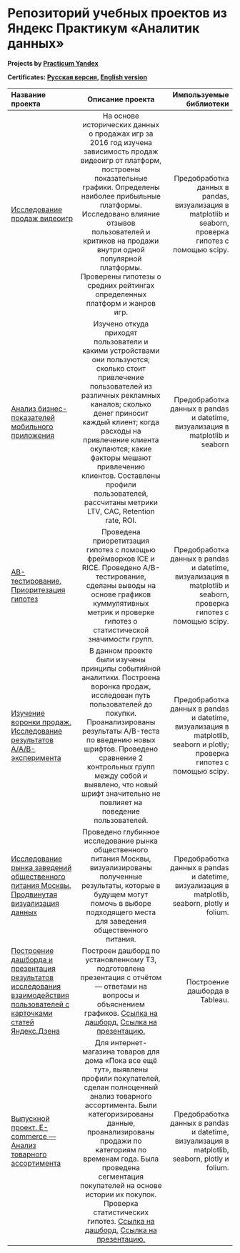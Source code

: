 # Репозиторий учебных проектов из Яндекс Практикум «Аналитик данных»
**Projects by [Practicum Yandex](https://practicum.yandex.ru)**

**Certificates: [Русская версия](Сертификат_Русский.pdf), [English version](Certificate_English.pdf)**

| Название проекта | Описание проекта | Импользуемые библиотеки |
| :---         |     :---:      |          ---: |
| [Исследование продаж видеоигр](Исследование_продаж_видеоигр.ipynb)   | На основе исторических данных о продажах игр за 2016 год изучена зависимость продаж видеоигр от платформ, построены показательные графики. Определены наиболее прибыльные платформы. Исследовано влияние отзывов пользователей и критиков на продажи внутри одной популярной платформы. Проверены гипотезы о средних рейтингах определенных платформ и жанров игр.    | Предобработка данных в pandas, визуализация в matplotlib и seaborn, проверка гипотез с помощью scipy.  |
| [Анализ бизнес-показателей мобильного приложения](Анализ_бизнес-показателей_мобильного_приложения.ipynb)    | Изучено откуда приходят пользователи и какими устройствами они пользуются; сколько стоит привлечение пользователей из различных рекламных каналов; сколько денег приносит каждый клиент; когда расходы на привлечение клиента окупаются; какие факторы мешают привлечению клиентов. Составлены профили пользователей, рассчитаны метрики LTV, CAC, Retention rate, ROI. |Предобработка данных в pandas и datetime, визуализация в matplotlib и seaborn |
| [АВ-тестирование. Приоритезация гипотез](АВ-тестирование_Приоритезация_гипотез.ipynb)    | Проведена приоретитзация гипотез с помощью фреймворков ICE и RICE. Проведено A/B-тестирование, сделаны выводы на основе графиков куммулятивных метрик и проверке гипотез о статистической значимости групп.  | Предобработка данных в pandas и datetime, визуализация в matplotlib и seaborn, проверка гипотез с помощью scipy.    |
| [Изучение воронки продаж. Исследование результатов A/A/B-эксперимента](Анализ_поведения_пользователей_мобильного_приложения.ipynb)   | В данном проекте  были изучены принципы событийной аналитики. Построена воронка продаж, исследован путь пользователей до покупки. Проанализированы результаты A/B-теста по введению новых шрифтов. Проведено сравнение 2 контрольных групп между собой и выявлено, что новый шрифт значительно не повлияет на поведение пользователей.  | Предобработка данных в pandas и datetime, визуализация в matplotlib, seaborn и plotly; проверка гипотез с помощью scipy.  |
| [Исследование рынка заведений общественного питания Москвы. Продвинутая визуализация данных](Визуализация_данных.Matplotlib,seaborn,plotly,folium.ipynb)   | Проведено глубинное исследование рынка общественного питания Москвы, визуализированы полученные результаты, которые в будущем могут помочь в выборе подходящего места для заведения общественного питания.  | Предобработка данных в pandas и datetime, визуализация в matplotlib, seaborn, plotly и folium.  |
| [Построение дашборда и презентация результатов исследования взаимодействия пользователей с карточками статей Яндекс.Дзена](Карточки_статей.zip)   | Построен дашборд по установленному ТЗ, подготовлена презентация с отчётом — ответами на вопросы и объяснением графиков. [Ссылка на дашборд.](https://public.tableau.com/app/profile/ilya.dobrovolsky/viz/_____16858036272300/sheet0?publish=yes) [Ссылка на презентацию.](https://docs.yandex.ru/docs/view?url=ya-disk%3A%2F%2F%2Fdisk%2FРынок%20заведений%20общ.%20питания_Добровольский.pdf&name=Рынок%20заведений%20общ.%20питания_Добровольский.pdf&uid=1692734712&nosw=1)  | Построение дашборда в Tableau.  |
| [Выпускной проект. E-commerce — Анализ товарного ассортимента](1231232ettyut)   | Для интернет-магазина товаров для дома «Пока все ещё тут», выявлены профили покупателей, сделан полноценный анализ товарного ассортимента. Были категоризированы данные, проанализированы продажи по категориям по временам года. Была проведена сегментация покупателей на основе истории их покупок. Проверка статистических гипотез. [Ссылка на дашборд.](https://public.tableau.com/app/profile/ilya.dobrovolsky/viz/E-commerce_dashboard/sheet2?publish=yes) [Ссылка на презентацию.](https://docviewer.yandex.ru/?url=ya-disk%3A%2F%2F%2Fdisk%2FE-commerce_Анализ%20товарного%20ассортимента%20интернет-магазина.pdf&name=E-commerce_Анализ%20товарного%20ассортимента%20интернет-магазина.pdf&uid=1692734712)   | Предобработка данных в pandas и datetime, визуализация в matplotlib, seaborn, plotly и folium.  |
